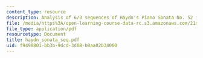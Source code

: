 ```yaml
---
content_type: resource
description: Analysis of 6/3 sequences of Haydn's Piano Sonata No. 52 in E flat.
file: /media/https%3A/open-learning-course-data-rc.s3.amazonaws.com/21m-350-musical-analysis-spring-2008/f9490801bb3b9dcd3d08b0aa02b34000_haydn_sonata_seq.pdf
file_type: application/pdf
resourcetype: Document
title: haydn_sonata_seq.pdf
uid: f9490801-bb3b-9dcd-3d08-b0aa02b34000
---
```

